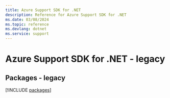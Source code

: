 ```yaml
---
title: Azure Support SDK for .NET
description: Reference for Azure Support SDK for .NET
ms.date: 03/08/2024
ms.topic: reference
ms.devlang: dotnet
ms.service: support
---
```

# Azure Support SDK for .NET - legacy
## Packages - legacy
[!INCLUDE [packages](support-index.md)]